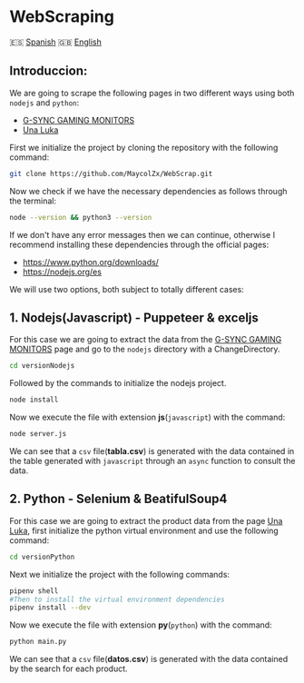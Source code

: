 # WebScraping
🇪🇸 [Spanish](./Spanish/README.md) 
🇬🇧 [English](./README.md)

## Introduccion:
We are going to scrape the following pages in two different ways using both `nodejs` and `python`:
- [G-SYNC GAMING MONITORS](https://www.nvidia.com/en-us/geforce/products/g-sync-monitors/specs/ "G-SYNC GAMING MONITORS")  
- [Una Luka](https://unaluka.com "UnaLuka")

First we initialize the project by cloning the repository with the following command:
```bash
git clone https://github.com/MaycolZx/WebScrap.git
```

Now we check if we have the necessary dependencies as follows through the terminal:
```bash
node --version && python3 --version
```
If we don't have any error messages then we can continue, otherwise I recommend installing these dependencies through the official pages:

- https://www.python.org/downloads/
- https://nodejs.org/es

We will use two options, both subject to totally different cases:
## 1. Nodejs(Javascript) - Puppeteer & exceljs
For this case we are going to extract the data from the [G-SYNC GAMING MONITORS](https://www.nvidia.com/en-us/geforce/products/g-sync-monitors/specs/ "G-SYNC GAMING MONITORS") page and go to the `nodejs` directory with a ChangeDirectory.

```bash
cd versionNodejs
```
Followed by the commands to initialize the nodejs project.

```bash
node install
```
Now we execute the file with extension **js**(`javascript`) with the command:

```bash
node server.js
```
We can see that a `csv` file(**tabla.csv**) is generated with the data contained in the table generated with `javascript` through an `async` function to consult the data.
## 2. Python - Selenium & BeatifulSoup4
For this case we are going to extract the product data from the page [Una Luka](https://unaluka.com "UnaLuka"), first initialize the python virtual environment and use the following command:
```bash
cd versionPython
```
Next we initialize the project with the following commands:
```bash
pipenv shell
#Then to install the virtual environment dependencies
pipenv install --dev
```
Now we execute the file with extension **py**(`python`) with the command:

```bash
python main.py
```
We can see that a `csv` file(**datos.csv**) is generated with the data contained by the search for each product.

